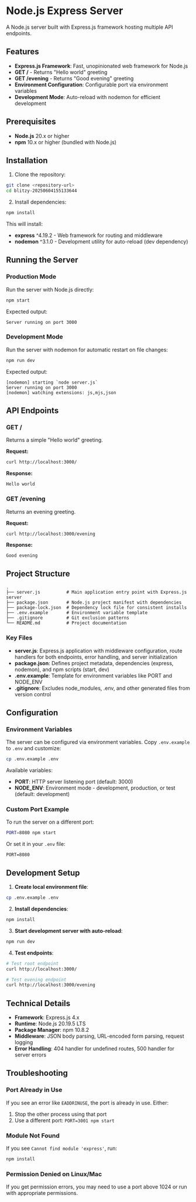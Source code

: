 # Node.js Express Server

A Node.js server built with Express.js framework hosting multiple API endpoints.

## Features

- **Express.js Framework**: Fast, unopinionated web framework for Node.js
- **GET /** - Returns "Hello world" greeting
- **GET /evening** - Returns "Good evening" greeting
- **Environment Configuration**: Configurable port via environment variables
- **Development Mode**: Auto-reload with nodemon for efficient development

## Prerequisites

- **Node.js** 20.x or higher
- **npm** 10.x or higher (bundled with Node.js)

## Installation

1. Clone the repository:
```bash
git clone <repository-url>
cd blitzy-20250604155133644
```

2. Install dependencies:
```bash
npm install
```

This will install:
- **express** ^4.19.2 - Web framework for routing and middleware
- **nodemon** ^3.1.0 - Development utility for auto-reload (dev dependency)

## Running the Server

### Production Mode

Run the server with Node.js directly:
```bash
npm start
```

Expected output:
```
Server running on port 3000
```

### Development Mode

Run the server with nodemon for automatic restart on file changes:
```bash
npm run dev
```

Expected output:
```
[nodemon] starting `node server.js`
Server running on port 3000
[nodemon] watching extensions: js,mjs,json
```

## API Endpoints

### GET /

Returns a simple "Hello world" greeting.

**Request:**
```bash
curl http://localhost:3000/
```

**Response:**
```
Hello world
```

### GET /evening

Returns an evening greeting.

**Request:**
```bash
curl http://localhost:3000/evening
```

**Response:**
```
Good evening
```

## Project Structure

```
.
├── server.js          # Main application entry point with Express.js server
├── package.json       # Node.js project manifest with dependencies
├── package-lock.json  # Dependency lock file for consistent installs
├── .env.example       # Environment variable template
├── .gitignore         # Git exclusion patterns
└── README.md          # Project documentation
```

### Key Files

- **server.js**: Express.js application with middleware configuration, route handlers for both endpoints, error handling, and server initialization
- **package.json**: Defines project metadata, dependencies (express, nodemon), and npm scripts (start, dev)
- **.env.example**: Template for environment variables like PORT and NODE_ENV
- **.gitignore**: Excludes node_modules, .env, and other generated files from version control

## Configuration

### Environment Variables

The server can be configured via environment variables. Copy `.env.example` to `.env` and customize:

```bash
cp .env.example .env
```

Available variables:

- **PORT**: HTTP server listening port (default: 3000)
- **NODE_ENV**: Environment mode - development, production, or test (default: development)

### Custom Port Example

To run the server on a different port:

```bash
PORT=8080 npm start
```

Or set it in your `.env` file:
```
PORT=8080
```

## Development Setup

1. **Create local environment file**:
```bash
cp .env.example .env
```

2. **Install dependencies**:
```bash
npm install
```

3. **Start development server with auto-reload**:
```bash
npm run dev
```

4. **Test endpoints**:
```bash
# Test root endpoint
curl http://localhost:3000/

# Test evening endpoint
curl http://localhost:3000/evening
```

## Technical Details

- **Framework**: Express.js 4.x
- **Runtime**: Node.js 20.19.5 LTS
- **Package Manager**: npm 10.8.2
- **Middleware**: JSON body parsing, URL-encoded form parsing, request logging
- **Error Handling**: 404 handler for undefined routes, 500 handler for server errors

## Troubleshooting

### Port Already in Use

If you see an error like `EADDRINUSE`, the port is already in use. Either:
1. Stop the other process using that port
2. Use a different port: `PORT=3001 npm start`

### Module Not Found

If you see `Cannot find module 'express'`, run:
```bash
npm install
```

### Permission Denied on Linux/Mac

If you get permission errors, you may need to use a port above 1024 or run with appropriate permissions.
